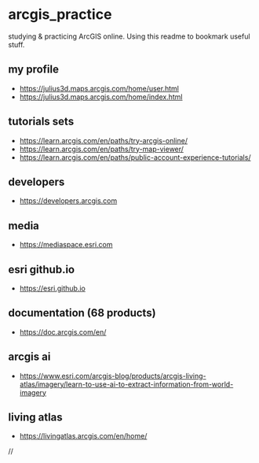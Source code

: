 # arcgis_practice
studying & practicing ArcGIS online. Using this readme to bookmark useful stuff. 

## my profile
- https://julius3d.maps.arcgis.com/home/user.html
- https://julius3d.maps.arcgis.com/home/index.html

## tutorials sets
- https://learn.arcgis.com/en/paths/try-arcgis-online/
- https://learn.arcgis.com/en/paths/try-map-viewer/
- https://learn.arcgis.com/en/paths/public-account-experience-tutorials/

## developers 
- https://developers.arcgis.com

## media
- https://mediaspace.esri.com

## esri github.io
- https://esri.github.io

## documentation (68 products)
- https://doc.arcgis.com/en/

## arcgis ai 
- https://www.esri.com/arcgis-blog/products/arcgis-living-atlas/imagery/learn-to-use-ai-to-extract-information-from-world-imagery

## living atlas
- https://livingatlas.arcgis.com/en/home/



//
